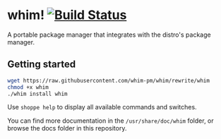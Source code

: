 # whim! [![Build Status](https://travis-ci.org/shoppepm/shoppe.svg?branch=rewrite)](https://travis-ci.org/shoppepm/shoppe)

A portable package manager that integrates with the distro's package manager.

## Getting started

```bash
wget https://raw.githubusercontent.com/whim-pm/whim/rewrite/whim
chmod +x whim
./whim install whim
```

Use ``shoppe help`` to display all available commands and switches.

You can find more documentation in the ``/usr/share/doc/whim`` folder, or browse the docs folder in this repository.

